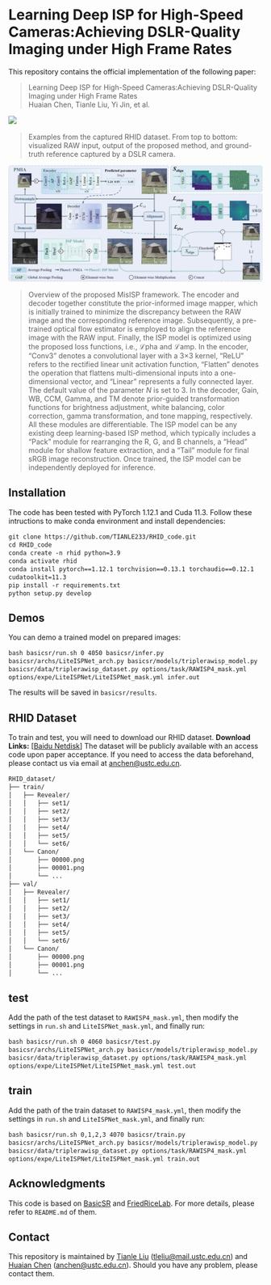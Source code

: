 # Learning Deep ISP for High-Speed Cameras:Achieving DSLR-Quality Imaging under High Frame Rates

This repository contains the official implementation of the following paper:
> Learning Deep ISP for High-Speed Cameras:Achieving DSLR-Quality Imaging under High Frame Rates<br>
> Huaian Chen, Tianle Liu, Yi Jin, et al.<br/>

<img src="images/dataset.png">

> Examples from the captured RHID dataset. From top to bottom: visualized RAW input, output of the proposed method, and ground-truth reference captured by a DSLR camera.

<img src="images/Framework.png">

> Overview of the proposed MisISP framework. The encoder and decoder together constitute the prior-informed image mapper, which is initially trained to minimize the discrepancy between the RAW image and the corresponding reference image. Subsequently, a pre-trained optical flow estimator is employed to align the reference image with the RAW input. Finally, the ISP model is optimized using the proposed loss functions, i.e., $\mathcal{L}{\text{pha}}$ and $\mathcal{L}{\text{amp}}$. In the encoder, “Conv3” denotes a convolutional layer with a 3×3 kernel, “ReLU” refers to the rectified linear unit activation function, “Flatten” denotes the operation that flattens multi-dimensional inputs into a one-dimensional vector, and “Linear” represents a fully connected layer. The default value of the parameter $N$ is set to 3. In the decoder, Gain, WB, CCM, Gamma, and TM denote prior-guided transformation functions for brightness adjustment, white balancing, color correction, gamma transformation, and tone mapping, respectively. All these modules are differentiable. The ISP model can be any existing deep learning-based ISP method, which typically includes a “Pack” module for rearranging the R, G, and B channels, a “Head” module for shallow feature extraction, and a “Tail” module for final sRGB image reconstruction. Once trained, the ISP model can be independently deployed for inference.

## Installation
The code has been tested with PyTorch 1.12.1 and Cuda 11.3.
Follow these intructions to make conda environment and install dependencies:
```Shell
git clone https://github.com/TIANLE233/RHID_code.git
cd RHID_code
conda create -n rhid python=3.9
conda activate rhid
conda install pytorch==1.12.1 torchvision==0.13.1 torchaudio==0.12.1 cudatoolkit=11.3
pip install -r requirements.txt
python setup.py develop
```

## Demos
You can demo a trained model on prepared images:
```Shell
bash basicsr/run.sh 0 4050 basicsr/infer.py basicsr/archs/LiteISPNet_arch.py basicsr/models/triplerawisp_model.py basicsr/data/triplerawisp_dataset.py options/task/RAWISP4_mask.yml options/expe/LiteISPNet/LiteISPNet_mask.yml infer.out
```
The results will be saved in `basicsr/results`.

## RHID Dataset
To train and test, you will need to download our RHID dataset.
**Download Links:** [[Baidu Netdisk](https://pan.baidu.com/s/1E4pi-ckMJnc68AMCN_vqKQ?)] The dataset will be publicly available with an access code upon paper acceptance. If you need to access the data beforehand, please contact us via email at anchen@ustc.edu.cn.

```Shell
RHID_dataset/
├── train/
│   ├── Revealer/
│   │   ├── set1/
│   │   ├── set2/
│   │   ├── set3/
│   │   ├── set4/
│   │   ├── set5/
│   │   └── set6/
│   └── Canon/
│       ├── 00000.png
│       ├── 00001.png
│       └── ...
├── val/
│   ├── Revealer/
│   │   ├── set1/
│   │   ├── set2/
│   │   ├── set3/
│   │   ├── set4/
│   │   ├── set5/
│   │   └── set6/
│   └── Canon/
│       ├── 00000.png
│       ├── 00001.png
│       └── ...
```

## test
Add the path of the test dataset to `RAWISP4_mask.yml`, then modify the settings in `run.sh` and `LiteISPNet_mask.yml`, and finally run:
```Shell
bash basicsr/run.sh 0 4060 basicsr/test.py basicsr/archs/LiteISPNet_arch.py basicsr/models/triplerawisp_model.py basicsr/data/triplerawisp_dataset.py options/task/RAWISP4_mask.yml options/expe/LiteISPNet/LiteISPNet_mask.yml test.out
```

## train
Add the path of the train dataset to `RAWISP4_mask.yml`, then modify the settings in `run.sh` and `LiteISPNet_mask.yml`, and finally run:
```Shell
bash basicsr/run.sh 0,1,2,3 4070 basicsr/train.py basicsr/archs/LiteISPNet_arch.py basicsr/models/triplerawisp_model.py basicsr/data/triplerawisp_dataset.py options/task/RAWISP4_mask.yml options/expe/LiteISPNet/LiteISPNet_mask.yml train.out
```

## Acknowledgments
This code is based on [BasicSR](https://github.com/XPixelGroup/BasicSR) and [FriedRiceLab](https://github.com/Fried-Rice-Lab/FriedRiceLab). For more details, please refer to `README.md` of them.

## Contact
This repository is maintained by [Tianle Liu](https://github.com/TIANLE233) (tleliu@mail.ustc.edu.cn) and [Huaian Chen](https://github.com/anchen507) (anchen@ustc.edu.cn). Should you have any problem, please contact them.

